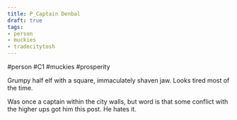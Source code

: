 ```yaml
---
title: P_Captain Denbal
draft: true
tags:
- person
- muckies
- tradecitytosh
---
```

#person #C1 #muckies #prosperity

Grumpy half elf with a square, immaculately shaven jaw. Looks tired most of the time.

Was once a captain within the city walls, but word is that some conflict with the higher ups got him this post. He hates it.
